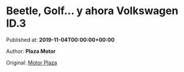 
# Beetle, Golf… y ahora Volkswagen ID.3

Published at: **2019-11-04T00:00:00+00:00**

Author: **Plaza Motor**

Original: [Motor Plaza](https://valenciaplaza.com/beetle-golf-y-ahora-volkswagen-id3)


